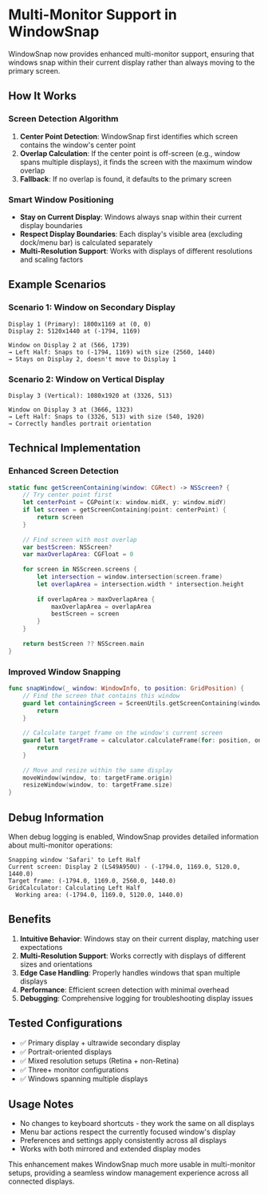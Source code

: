 # Multi-Monitor Support in WindowSnap

WindowSnap now provides enhanced multi-monitor support, ensuring that windows snap within their current display rather than always moving to the primary screen.

## How It Works

### Screen Detection Algorithm

1. **Center Point Detection**: WindowSnap first identifies which screen contains the window's center point
2. **Overlap Calculation**: If the center point is off-screen (e.g., window spans multiple displays), it finds the screen with the maximum window overlap
3. **Fallback**: If no overlap is found, it defaults to the primary screen

### Smart Window Positioning

- **Stay on Current Display**: Windows always snap within their current display boundaries
- **Respect Display Boundaries**: Each display's visible area (excluding dock/menu bar) is calculated separately
- **Multi-Resolution Support**: Works with displays of different resolutions and scaling factors

## Example Scenarios

### Scenario 1: Window on Secondary Display
```
Display 1 (Primary): 1800x1169 at (0, 0)
Display 2: 5120x1440 at (-1794, 1169)

Window on Display 2 at (566, 1739)
→ Left Half: Snaps to (-1794, 1169) with size (2560, 1440)
→ Stays on Display 2, doesn't move to Display 1
```

### Scenario 2: Window on Vertical Display
```
Display 3 (Vertical): 1080x1920 at (3326, 513)

Window on Display 3 at (3666, 1323)
→ Left Half: Snaps to (3326, 513) with size (540, 1920)
→ Correctly handles portrait orientation
```

## Technical Implementation

### Enhanced Screen Detection
```swift
static func getScreenContaining(window: CGRect) -> NSScreen? {
    // Try center point first
    let centerPoint = CGPoint(x: window.midX, y: window.midY)
    if let screen = getScreenContaining(point: centerPoint) {
        return screen
    }
    
    // Find screen with most overlap
    var bestScreen: NSScreen?
    var maxOverlapArea: CGFloat = 0
    
    for screen in NSScreen.screens {
        let intersection = window.intersection(screen.frame)
        let overlapArea = intersection.width * intersection.height
        
        if overlapArea > maxOverlapArea {
            maxOverlapArea = overlapArea
            bestScreen = screen
        }
    }
    
    return bestScreen ?? NSScreen.main
}
```

### Improved Window Snapping
```swift
func snapWindow(_ window: WindowInfo, to position: GridPosition) {
    // Find the screen that contains this window
    guard let containingScreen = ScreenUtils.getScreenContaining(window: window.frame) else {
        return
    }
    
    // Calculate target frame on the window's current screen
    guard let targetFrame = calculator.calculateFrame(for: position, on: containingScreen.visibleFrame) else {
        return
    }
    
    // Move and resize within the same display
    moveWindow(window, to: targetFrame.origin)
    resizeWindow(window, to: targetFrame.size)
}
```

## Debug Information

When debug logging is enabled, WindowSnap provides detailed information about multi-monitor operations:

```
Snapping window 'Safari' to Left Half
Current screen: Display 2 (LS49A950U) - (-1794.0, 1169.0, 5120.0, 1440.0)
Target frame: (-1794.0, 1169.0, 2560.0, 1440.0)
GridCalculator: Calculating Left Half
  Working area: (-1794.0, 1169.0, 5120.0, 1440.0)
```

## Benefits

1. **Intuitive Behavior**: Windows stay on their current display, matching user expectations
2. **Multi-Resolution Support**: Works correctly with displays of different sizes and orientations
3. **Edge Case Handling**: Properly handles windows that span multiple displays
4. **Performance**: Efficient screen detection with minimal overhead
5. **Debugging**: Comprehensive logging for troubleshooting display issues

## Tested Configurations

- ✅ Primary display + ultrawide secondary display
- ✅ Portrait-oriented displays
- ✅ Mixed resolution setups (Retina + non-Retina)
- ✅ Three+ monitor configurations
- ✅ Windows spanning multiple displays

## Usage Notes

- No changes to keyboard shortcuts - they work the same on all displays
- Menu bar actions respect the currently focused window's display
- Preferences and settings apply consistently across all displays
- Works with both mirrored and extended display modes

This enhancement makes WindowSnap much more usable in multi-monitor setups, providing a seamless window management experience across all connected displays.